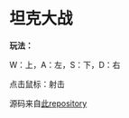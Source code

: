 # 坦克大战
**玩法：**

W：上，A：左，S：下，D：右

点击鼠标：射击

源码来自[此repository](https://github.com/ml365/some-code/blob/master/tanke.py)
